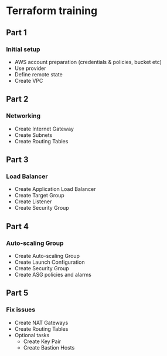 # Terraform training
## Part 1
### Initial setup
- AWS account preparation (credentials & policies, bucket etc)
- Use provider
- Define remote state
- Create VPC
## Part 2
### Networking
- Create Internet Gateway
- Create Subnets
- Create Routing Tables
## Part 3
### Load Balancer
- Create Application Load Balancer
- Create Target Group
- Create Listener
- Create Security Group
## Part 4
### Auto-scaling Group
- Create Auto-scaling Group
- Create Launch Configuration
- Create Security Group
- Create ASG policies and alarms
## Part 5
### Fix issues
- Create NAT Gateways
- Create Routing Tables
- Optional tasks
    - Create Key Pair
    - Create Bastion Hosts
